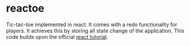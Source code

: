 # reactoe

Tic-tac-toe implemented in react. It comes with a redo functionality for players. It achieves this by storing all state change of the application. This code builds upon the official [react tutorial](https://reactjs.org/tutorial/tutorial.html).
